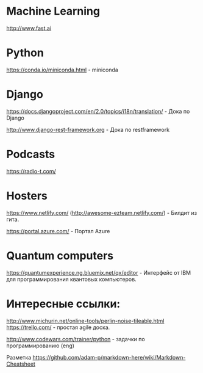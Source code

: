 # Machine Learning
http://www.fast.ai

# Python
https://conda.io/miniconda.html  -   miniconda

# Django
https://docs.djangoproject.com/en/2.0/topics/i18n/translation/   -  Дока по Django 

http://www.django-rest-framework.org  -  Дока по restframework

# Podcasts
https://radio-t.com/

# Hosters

https://www.netlify.com/ (http://awesome-ezteam.netlify.com/)  -  Билдит из гита.

https://portal.azure.com/  - Портал Azure

# Quantum computers
https://quantumexperience.ng.bluemix.net/qx/editor - Интерфейс от IBM для программирования квантовых компьютеров.

# Интересные ссылки:
http://www.michurin.net/online-tools/perlin-noise-tileable.html
https://trello.com/ - простая agile доска.

http://www.codewars.com/trainer/python  -  задачки по программированию (eng)


Разметка https://github.com/adam-p/markdown-here/wiki/Markdown-Cheatsheet

